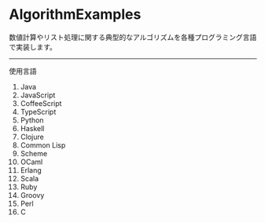 AlgorithmExamples
==============

数値計算やリスト処理に関する典型的なアルゴリズムを各種プログラミング言語で実装します。

--------------

使用言語

1. Java
1. JavaScript
1. CoffeeScript
1. TypeScript
1. Python
1. Haskell
1. Clojure
1. Common Lisp
1. Scheme
1. OCaml
1. Erlang
1. Scala
1. Ruby
1. Groovy
1. Perl
1. C

